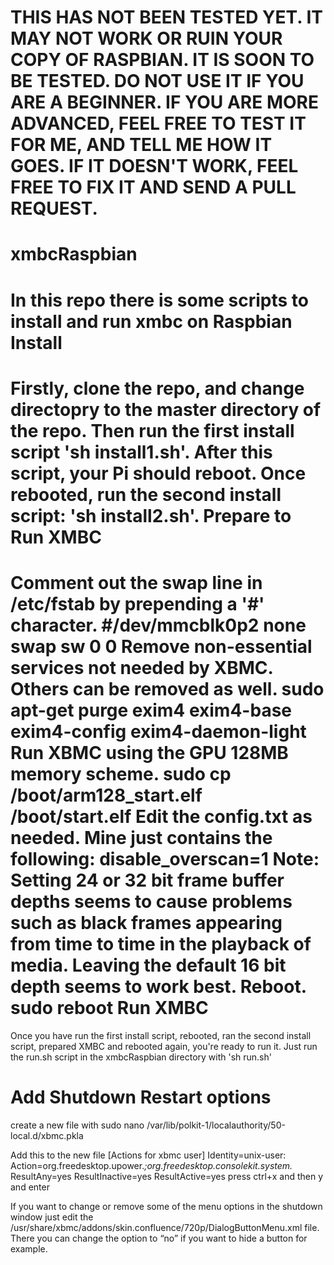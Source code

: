 THIS HAS NOT BEEN TESTED YET. IT MAY NOT WORK OR RUIN YOUR COPY OF RASPBIAN. IT IS SOON TO BE TESTED. DO NOT USE IT IF YOU ARE A BEGINNER. IF YOU ARE MORE ADVANCED, FEEL FREE TO TEST IT FOR ME, AND TELL ME HOW IT GOES. IF IT DOESN'T WORK, FEEL FREE TO FIX IT AND SEND A PULL REQUEST.
======

xmbcRaspbian
============
In this repo there is some scripts to install and run xmbc on Raspbian
Install
======
Firstly, clone the repo, and change directopry to the master directory of the repo. Then run the first install script 'sh install1.sh'. After this script, your Pi should reboot. Once rebooted, run the second install script: 'sh install2.sh'.
Prepare to Run XMBC
======
Comment out the swap line in /etc/fstab by prepending a '#' character.
    #/dev/mmcblk0p2  none            swap    sw              0       0
Remove non-essential services not needed by XBMC. Others can be removed as well.
    sudo apt-get purge exim4 exim4-base exim4-config exim4-daemon-light
Run XBMC using the GPU 128MB memory scheme.
    sudo cp /boot/arm128_start.elf /boot/start.elf
Edit the config.txt as needed. Mine just contains the following:
    disable_overscan=1
Note: Setting 24 or 32 bit frame buffer depths seems to cause problems such as black frames appearing from time to time in the playback of media. Leaving the default 16 bit depth seems to work best.
Reboot.
    sudo reboot
Run XMBC
======
Once you have run the first install script, rebooted, ran the second install script, prepared XMBC and rebooted again, you're ready to run it. Just run the run.sh script in the xmbcRaspbian directory with 'sh run.sh'

Add Shutdown Restart options
=======
create a new file with
   sudo nano /var/lib/polkit-1/localauthority/50-local.d/xbmc.pkla
   
 Add this to the new file
    [Actions for xbmc user]
    Identity=unix-user:<your user name>
    Action=org.freedesktop.upower.*;org.freedesktop.consolekit.system.*
    ResultAny=yes
    ResultInactive=yes
    ResultActive=yes
press ctrl+x and then y and enter

If you want to change or remove some of the menu options in the shutdown window just edit the /usr/share/xbmc/addons/skin.confluence/720p/DialogButtonMenu.xml file. There you can change the <visible> option to “no” if you want to hide a button for example.
    

